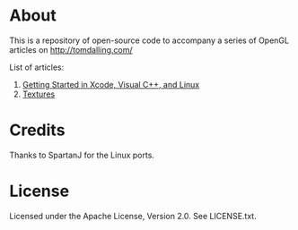 # About

This is a repository of open-source code to accompany a series of OpenGL articles on
http://tomdalling.com/

List of articles:

 1. [Getting Started in Xcode, Visual C++, and Linux](http://tomdalling.com/blog/modern-opengl/01-getting-started-in-xcode-and-visual-cpp/)
 2. [Textures](http://tomdalling.com/blog/modern-opengl/02-textures/)

# Credits

Thanks to SpartanJ for the Linux ports.

# License

Licensed under the Apache License, Version 2.0. See LICENSE.txt.
